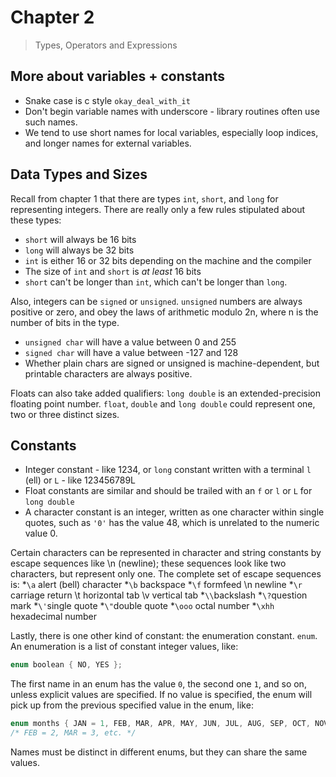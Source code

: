 # Chapter 2

> Types, Operators and Expressions


## More about variables + constants

* Snake case is c style `okay_deal_with_it`
* Don't begin variable names with underscore - library routines often use such names. 
* We tend to use short names for local variables, especially loop indices, and longer names for external variables.


## Data Types and Sizes

Recall from chapter 1 that there are types `int`, `short`, and `long` for representing integers. There are really only a few rules stipulated about these types:
* `short` will always be 16 bits
* `long` will always be 32 bits
* `int` is either 16 or 32 bits depending on the machine and the compiler
* The size of `int` and `short` is *at least* 16 bits
* `short` can't be longer than `int`, which can't be longer than `long`.

Also, integers can be `signed` or `unsigned`. `unsigned` numbers are always positive or zero, and obey the laws of arithmetic modulo 2n, where n is the number of bits in the type.
* `unsigned char` will have a value between 0 and 255
* `signed char` will have a value between -127 and 128
* Whether plain chars are signed or unsigned is machine-dependent, but printable characters are always positive.
  
Floats can also take added qualifiers: `long double` is an extended-precision floating point number. `float`, `double` and `long double` could represent one, two or three distinct sizes.

## Constants
* Integer constant - like 1234, or  `long` constant written with a terminal `l` (ell) or `L` - like 123456789L
* Float constants are similar and should be trailed with an `f` or `l` or `L` for `long double`
* A character constant is an integer, written as one character within single quotes, such as `'0'` has the value 48, which is unrelated to the numeric value 0.

Certain characters can be represented in character and string constants by escape sequences like \n (newline); these sequences look like two characters, but represent only one. The complete set of escape sequences is:
*`\a` alert (bell) character
*`\b` backspace
*`\f` formfeed \n newline
*`\r` carriage return \t horizontal tab \v vertical tab
*`\\`backslash
*`\?`question mark
*`\'`single quote
*`\"`double quote
*`\ooo` octal number
*`\xhh` hexadecimal number

Lastly, there is one other kind of constant: the enumeration constant. `enum`. An enumeration is a list of constant integer values, like:
```c
enum boolean { NO, YES };
```

The first name in an enum has the value `0`, the second one `1`, and so on, unless explicit values are specified. If no value is specified, the enum will pick up from the previous specified value in the enum, like:

```c
enum months { JAN = 1, FEB, MAR, APR, MAY, JUN, JUL, AUG, SEP, OCT, NOV, DEC };
/* FEB = 2, MAR = 3, etc. */
```

Names must be distinct in different enums, but they can share the same values.